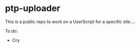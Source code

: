 # ptp-uploader

This is a public repo to work on a UserScript for a specific site....


To do:

* Cry
